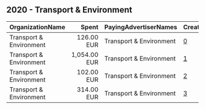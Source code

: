 ## 2020 - Transport & Environment 
|OrganizationName|Spent|PayingAdvertiserNames|CreativeUrls|Impressions|Genders|AgeBrackets|CountryCodes|BillingAddresses|CandidateBallotInformation|
|:---|---:|:---|:---|---:|:---|:---|:---|:---|:---|
|Transport & Environment|126.00 EUR|Transport & Environment|[0](https://www.snap.com/political-ads/asset/900731014dda4d59110eb56973b24aaa72ab112188b1856a7b1d4c29f0c259ee?mediaType=png)|175,582|||france|"Square de Meeus, 18,Bruxelles,1050,BE"||
|Transport & Environment|1,054.00 EUR|Transport & Environment|[1](https://www.snap.com/political-ads/asset/31e000caf4de1c1d888a1de39d097b581f659dc358445b77af750e9839fe4749?mediaType=mp4)|1,506,933|||france|"Square de Meeus, 18,Bruxelles,1050,BE"||
|Transport & Environment|102.00 EUR|Transport & Environment|[2](https://www.snap.com/political-ads/asset/b4067f1b5ef667e6c662e15d7ae58da5c9ecfffa89de1de3a5418c6dd1f47551?mediaType=png)|65,084|||germany|"Square de Meeus, 18,Bruxelles,1050,BE"||
|Transport & Environment|314.00 EUR|Transport & Environment|[3](https://www.snap.com/political-ads/asset/a4b0935cab6b3020697b78e022c6df35103f8fe490c7f6f852d41d78940ab4c8?mediaType=mp4)|218,610|||germany|"Square de Meeus, 18,Bruxelles,1050,BE"||
